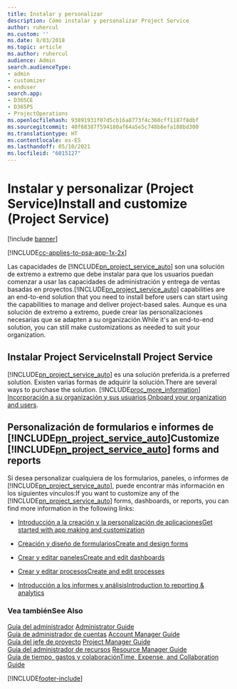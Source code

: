 ```yaml
---
title: Instalar y personalizar
description: Cómo instalar y personalizar Project Service
author: ruhercul
ms.custom: ''
ms.date: 8/03/2018
ms.topic: article
ms.author: ruhercul
audience: Admin
search.audienceType:
- admin
- customizer
- enduser
search.app:
- D365CE
- D365PS
- ProjectOperations
ms.openlocfilehash: 93891931f07d5cb16a8773f4c360cff1187f8dbf
ms.sourcegitcommit: 40f68387f594180af64a5e5c748b6efa188bd300
ms.translationtype: HT
ms.contentlocale: es-ES
ms.lasthandoff: 05/10/2021
ms.locfileid: "6015127"
---
```

# <a name="install-and-customize-project-service"></a><span data-ttu-id="ea7d0-103">Instalar y personalizar (Project Service)</span><span class="sxs-lookup"><span data-stu-id="ea7d0-103">Install and customize (Project Service)</span></span>

[!include [banner](../includes/psa-now-project-operations.md)]

[!INCLUDE[cc-applies-to-psa-app-1x-2x](../includes/cc-applies-to-psa-app-1x-2x.md)]

<span data-ttu-id="ea7d0-104">Las capacidades de [!INCLUDE[pn_project_service_auto](../includes/pn-project-service-auto.md)] son una solución de extremo a extremo que debe instalar para que los usuarios puedan comenzar a usar las capacidades de administración y entrega de ventas basadas en proyectos.</span><span class="sxs-lookup"><span data-stu-id="ea7d0-104">[!INCLUDE[pn_project_service_auto](../includes/pn-project-service-auto.md)] capabilities are an end-to-end solution that you need to install before users can start using the capabilities to manage and deliver project-based sales.</span></span> <span data-ttu-id="ea7d0-105">Aunque es una solución de extremo a extremo, puede crear las personalizaciones necesarias que se adapten a su organización.</span><span class="sxs-lookup"><span data-stu-id="ea7d0-105">While it's an end-to-end solution, you can still make customizations as needed to suit your organization.</span></span>  
<!-- TODO: I expect to find the information on how to get and install this here. Please find that and add it here. Same for Project Service.--> 
  
## <a name="install-project-service"></a><span data-ttu-id="ea7d0-106">Instalar Project Service</span><span class="sxs-lookup"><span data-stu-id="ea7d0-106">Install Project Service</span></span>  
 [!INCLUDE[pn_project_service_auto](../includes/pn-project-service-auto.md)] <span data-ttu-id="ea7d0-107">es una solución preferida.</span><span class="sxs-lookup"><span data-stu-id="ea7d0-107">is a preferred solution.</span></span> <span data-ttu-id="ea7d0-108">Existen varias formas de adquirir la solución.</span><span class="sxs-lookup"><span data-stu-id="ea7d0-108">There are several ways to purchase the solution.</span></span> [!INCLUDE[proc_more_information](../includes/proc-more-information.md)] <span data-ttu-id="ea7d0-109">[Incorporación a su organización y sus usuarios](/dynamics365/customerengagement/on-premises/admin/onboard-your-organization-and-users-to-dynamics-365-online).</span><span class="sxs-lookup"><span data-stu-id="ea7d0-109">[Onboard your organization and users](/dynamics365/customerengagement/on-premises/admin/onboard-your-organization-and-users-to-dynamics-365-online).</span></span>  
  
## <a name="customize-pn_project_service_auto-forms-and-reports"></a><span data-ttu-id="ea7d0-110">Personalización de formularios e informes de [!INCLUDE[pn_project_service_auto](../includes/pn-project-service-auto.md)]</span><span class="sxs-lookup"><span data-stu-id="ea7d0-110">Customize [!INCLUDE[pn_project_service_auto](../includes/pn-project-service-auto.md)] forms and reports</span></span>  
 <span data-ttu-id="ea7d0-111">Si desea personalizar cualquiera de los formularios, paneles, o informes de [!INCLUDE[pn_project_service_auto](../includes/pn-project-service-auto.md)], puede encontrar más información en los siguientes vínculos:</span><span class="sxs-lookup"><span data-stu-id="ea7d0-111">If you want to customize any of the [!INCLUDE[pn_project_service_auto](../includes/pn-project-service-auto.md)] forms, dashboards, or reports, you can find more information in the following links:</span></span>  
  
- [<span data-ttu-id="ea7d0-112">Introducción a la creación y la personalización de aplicaciones</span><span class="sxs-lookup"><span data-stu-id="ea7d0-112">Get started with app making and customization</span></span>](/dynamics365/customerengagement/on-premises/customize/getting-started-customization)  
  
- [<span data-ttu-id="ea7d0-113">Creación y diseño de formularios</span><span class="sxs-lookup"><span data-stu-id="ea7d0-113">Create and design forms</span></span>](/dynamics365/customerengagement/on-premises/customize/create-design-forms)  
  
- [<span data-ttu-id="ea7d0-114">Crear y editar paneles</span><span class="sxs-lookup"><span data-stu-id="ea7d0-114">Create and edit dashboards</span></span>](/dynamics365/customerengagement/on-premises/customize/create-edit-dashboards)  
  
- [<span data-ttu-id="ea7d0-115">Crear y editar procesos</span><span class="sxs-lookup"><span data-stu-id="ea7d0-115">Create and edit processes</span></span>](/dynamics365/customerengagement/on-premises/customize/guide-staff-through-common-tasks-processes)  
  
- [<span data-ttu-id="ea7d0-116">Introducción a los informes y análisis</span><span class="sxs-lookup"><span data-stu-id="ea7d0-116">Introduction to reporting & analytics</span></span>](/dynamics365/customerengagement/on-premises/analytics/reporting-analytics-with-dynamics-365)  
  
### <a name="see-also"></a><span data-ttu-id="ea7d0-117">Vea también</span><span class="sxs-lookup"><span data-stu-id="ea7d0-117">See Also</span></span>  
 <span data-ttu-id="ea7d0-118">[Guía del administrador](../psa/admin-guide.md) </span><span class="sxs-lookup"><span data-stu-id="ea7d0-118">[Administrator Guide](../psa/admin-guide.md) </span></span>  
 <span data-ttu-id="ea7d0-119">[Guía de administrador de cuentas](../psa/account-manager-guide.md) </span><span class="sxs-lookup"><span data-stu-id="ea7d0-119">[Account Manager Guide](../psa/account-manager-guide.md) </span></span>  
 <span data-ttu-id="ea7d0-120">[Guía del jefe de proyecto](../psa/project-manager-guide.md) </span><span class="sxs-lookup"><span data-stu-id="ea7d0-120">[Project Manager Guide](../psa/project-manager-guide.md) </span></span>  
 <span data-ttu-id="ea7d0-121">[Guía del administrador de recursos](../psa/resource-manager-guide.md) </span><span class="sxs-lookup"><span data-stu-id="ea7d0-121">[Resource Manager Guide](../psa/resource-manager-guide.md) </span></span>  
 [<span data-ttu-id="ea7d0-122">Guía de tiempo, gastos y colaboración</span><span class="sxs-lookup"><span data-stu-id="ea7d0-122">Time, Expense, and Collaboration Guide</span></span>](../psa/time-expense-collaboration-guide.md)


[!INCLUDE[footer-include](../includes/footer-banner.md)]